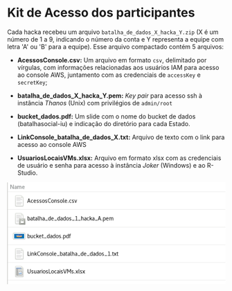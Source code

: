 # Kit de Acesso dos participantes

Cada hacka recebeu um arquivo `batalha_de_dados_X_hacka_Y.zip` (X é um número de 1 a 9, indicando o número da conta e Y representa a equipe com letra 'A' ou 'B' para a equipe). Esse arquivo compactado contém 5 arquivos:

- **AcessosConsole.csv:** Um arquivo em formato `csv`, delimitado por vírgulas, com informações relacionadas aos usuários IAM para acesso ao console AWS, juntamento com as credenciais de `accessKey` e `secretKey`;

- **batalha_de_dados_X_hacka_Y.pem:** *Key pair* para acesso ssh à instância *Thanos* (Unix) com privilégios de `admin/root`

- **bucket_dados.pdf:** Um slide com o nome do bucket de dados (batalhasocial-iu) e indicação do diretório para cada Estado.

- **LinkConsole_batalha_de_dados_X.txt:** Arquivo de texto com o link para acesso ao console AWS

- **UsuariosLocaisVMs.xlsx:** Arquivo em formato xlsx com as credenciais de usuário e senha para acesso à instância *Joker* (Windows) e ao R-Studio.

![01](images/acessos-01.png)